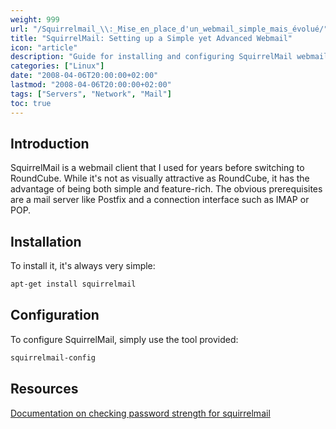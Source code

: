 ```yaml
---
weight: 999
url: "/Squirrelmail_\\:_Mise_en_place_d'un_webmail_simple_mais_évolué/"
title: "SquirrelMail: Setting up a Simple yet Advanced Webmail"
icon: "article"
description: "Guide for installing and configuring SquirrelMail webmail solution"
categories: ["Linux"]
date: "2008-04-06T20:00:00+02:00"
lastmod: "2008-04-06T20:00:00+02:00"
tags: ["Servers", "Network", "Mail"]
toc: true
---
```


## Introduction

SquirrelMail is a webmail client that I used for years before switching to RoundCube. While it's not as visually attractive as RoundCube, it has the advantage of being both simple and feature-rich. The obvious prerequisites are a mail server like Postfix and a connection interface such as IMAP or POP.

## Installation

To install it, it's always very simple:

```bash
apt-get install squirrelmail
```

## Configuration

To configure SquirrelMail, simply use the tool provided:

```bash
squirrelmail-config
```

## Resources

[Documentation on checking password strength for squirrelmail](/pdf/checking_password_strength_for_squirrelmail.pdf)